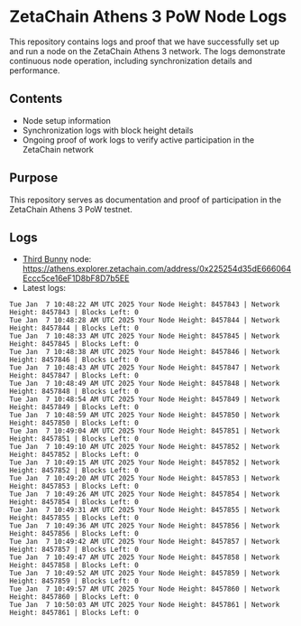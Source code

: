 # ZetaChain Athens 3 PoW Node Logs
This repository contains logs and proof that we have successfully set up and run a node on the ZetaChain Athens 3 network. The logs demonstrate continuous node operation, including synchronization details and performance.

## Contents
- Node setup information
- Synchronization logs with block height details
- Ongoing proof of work logs to verify active participation in the ZetaChain network

## Purpose
This repository serves as documentation and proof of participation in the ZetaChain Athens 3 PoW testnet.

## Logs

- [Third Bunny](https://thirdbunny.xyz/) node: https://athens.explorer.zetachain.com/address/0x225254d35dE666064Eccc5ce16eF1D8bF8D7b5EE
- Latest logs:
```
Tue Jan  7 10:48:22 AM UTC 2025 Your Node Height: 8457843 | Network Height: 8457843 | Blocks Left: 0
Tue Jan  7 10:48:28 AM UTC 2025 Your Node Height: 8457844 | Network Height: 8457844 | Blocks Left: 0
Tue Jan  7 10:48:33 AM UTC 2025 Your Node Height: 8457845 | Network Height: 8457845 | Blocks Left: 0
Tue Jan  7 10:48:38 AM UTC 2025 Your Node Height: 8457846 | Network Height: 8457846 | Blocks Left: 0
Tue Jan  7 10:48:43 AM UTC 2025 Your Node Height: 8457847 | Network Height: 8457847 | Blocks Left: 0
Tue Jan  7 10:48:49 AM UTC 2025 Your Node Height: 8457848 | Network Height: 8457848 | Blocks Left: 0
Tue Jan  7 10:48:54 AM UTC 2025 Your Node Height: 8457849 | Network Height: 8457849 | Blocks Left: 0
Tue Jan  7 10:48:59 AM UTC 2025 Your Node Height: 8457850 | Network Height: 8457850 | Blocks Left: 0
Tue Jan  7 10:49:04 AM UTC 2025 Your Node Height: 8457851 | Network Height: 8457851 | Blocks Left: 0
Tue Jan  7 10:49:10 AM UTC 2025 Your Node Height: 8457852 | Network Height: 8457852 | Blocks Left: 0
Tue Jan  7 10:49:15 AM UTC 2025 Your Node Height: 8457852 | Network Height: 8457852 | Blocks Left: 0
Tue Jan  7 10:49:20 AM UTC 2025 Your Node Height: 8457853 | Network Height: 8457853 | Blocks Left: 0
Tue Jan  7 10:49:26 AM UTC 2025 Your Node Height: 8457854 | Network Height: 8457854 | Blocks Left: 0
Tue Jan  7 10:49:31 AM UTC 2025 Your Node Height: 8457855 | Network Height: 8457855 | Blocks Left: 0
Tue Jan  7 10:49:36 AM UTC 2025 Your Node Height: 8457856 | Network Height: 8457856 | Blocks Left: 0
Tue Jan  7 10:49:42 AM UTC 2025 Your Node Height: 8457857 | Network Height: 8457857 | Blocks Left: 0
Tue Jan  7 10:49:47 AM UTC 2025 Your Node Height: 8457858 | Network Height: 8457858 | Blocks Left: 0
Tue Jan  7 10:49:52 AM UTC 2025 Your Node Height: 8457859 | Network Height: 8457859 | Blocks Left: 0
Tue Jan  7 10:49:57 AM UTC 2025 Your Node Height: 8457860 | Network Height: 8457860 | Blocks Left: 0
Tue Jan  7 10:50:03 AM UTC 2025 Your Node Height: 8457861 | Network Height: 8457861 | Blocks Left: 0
```
